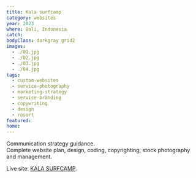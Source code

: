 ```yaml
---
title: Kala surfcamp
category: websites
year: 2023
where: Bali, Indonesia
catch:
bodyClass: darkgray grid2
images:
  - ./01.jpg
  - ./02.jpg
  - ./03.jpg
  - ./04.jpg
tags:
  - custom-websites
  - service-photography
  - marketing-strategy
  - service-branding
  - copywriting
  - design
  - resort
featured:
home:
---
```


Communication strategy guidance. <br>
Complete website plan, design, coding, copyrighting, stock photography and management.

Live site: [KALA SURFCAMP](https://kala.rokma.com/?source=rokma.com).<br>
